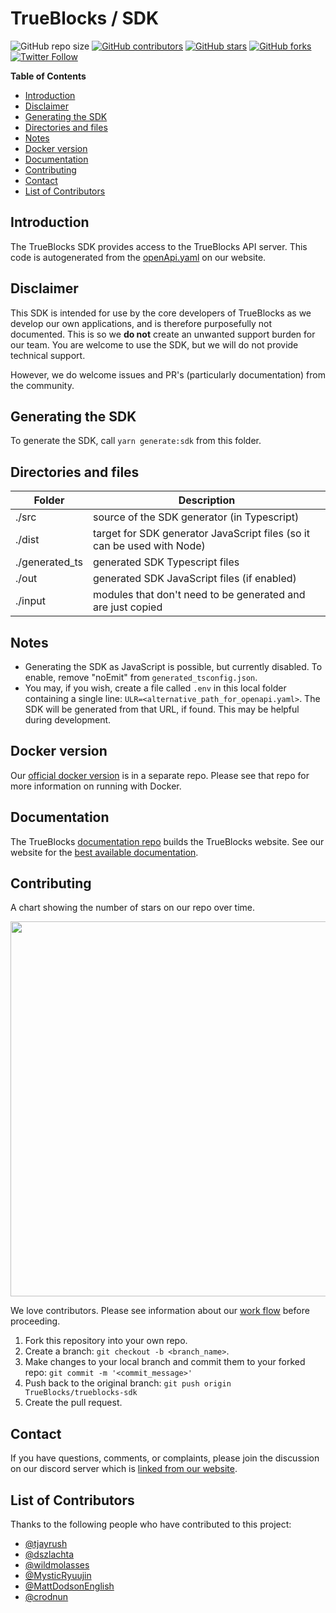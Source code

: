 <!-- markdownlint-disable MD033 MD036 MD041 -->
<h1>TrueBlocks / SDK</h1>

![GitHub repo size](https://img.shields.io/github/repo-size/TrueBlocks/trueblocks-sdk)
[![GitHub contributors](https://img.shields.io/github/contributors/TrueBlocks/trueblocks-sdk)](https://github.com/TrueBlocks/trueblocks-sdk/contributors)
[![GitHub stars](https://img.shields.io/github/stars/TrueBlocks/trueblocks-sdk?style%3Dsocial)](https://github.com/TrueBlocks/trueblocks-sdk/stargazers)
[![GitHub forks](https://img.shields.io/github/forks/TrueBlocks/trueblocks-sdk?style=social)](https://github.com/TrueBlocks/trueblocks-sdk/network/members)
[![Twitter Follow](https://img.shields.io/twitter/follow/trueblocks?style=social)](https://twitter.com/trueblocks)

**Table of Contents**

- [Introduction](#introduction)
- [Disclaimer](#disclaimer)
- [Generating the SDK](#generating-the-sdk)
- [Directories and files](#directories-and-files)
- [Notes](#notes)
- [Docker version](#docker-version)
- [Documentation](#documentation)
- [Contributing](#contributing)
- [Contact](#contact)
- [List of Contributors](#list-of-contributors)

## Introduction

The TrueBlocks SDK provides access to the TrueBlocks API server. This code is autogenerated from the [openApi.yaml](https://github.com/TrueBlocks/trueblocks-core/blob/master/docs/content/api/openapi.yaml) on our website.

## Disclaimer

This SDK is intended for use by the core developers of TrueBlocks as we develop our own applications, and is therefore purposefully not documented. This is so we **do not** create an unwanted support burden for our team. You are welcome to use the SDK, but we will do not provide technical support.

However, we do welcome issues and PR's (particularly documentation) from the community.

## Generating the SDK

To generate the SDK, call `yarn generate:sdk` from this folder.

## Directories and files

| Folder         | Description                                                             |
| -------------- | ----------------------------------------------------------------------- |
| ./src          | source of the SDK generator (in Typescript)                             |
| ./dist         | target for SDK generator JavaScript files (so it can be used with Node) |
| ./generated_ts | generated SDK Typescript files                                          |
| ./out          | generated SDK JavaScript files (if enabled)                             |
| ./input        | modules that don't need to be generated and are just copied             |

## Notes

- Generating the SDK as JavaScript is possible, but currently disabled. To enable, remove "noEmit" from `generated_tsconfig.json`.
- You may, if you wish, create a file called `.env` in this local folder containing a single line: `ULR=<alternative_path_for_openapi.yaml>`. The SDK will be generated from that URL, if found. This may be helpful during development.


## Docker version

Our [official docker version](https://github.com/TrueBlocks/trueblocks-docker) is in a separate repo. Please see that repo for more information on running with Docker.

## Documentation

The TrueBlocks [documentation repo](https://github.com/TrueBlocks/trueblocks-docs) builds the TrueBlocks website. See our website for the [best available documentation](https://trueblocks.io/).

## Contributing

A chart showing the number of stars on our repo over time.

<img width="600px" src="https://starchart.cc/TrueBlocks/trueblocks-sdk.svg">

We love contributors. Please see information about our [work flow](https://github.com/TrueBlocks/trueblocks-core/blob/develop/docs/BRANCHING.md) before proceeding.

1. Fork this repository into your own repo.
2. Create a branch: `git checkout -b <branch_name>`.
3. Make changes to your local branch and commit them to your forked repo: `git commit -m '<commit_message>'`
4. Push back to the original branch: `git push origin TrueBlocks/trueblocks-sdk`
5. Create the pull request.

## Contact

If you have questions, comments, or complaints, please join the discussion on our discord server which is [linked from our website](https://trueblocks.io).

## List of Contributors

Thanks to the following people who have contributed to this project:

- [@tjayrush](https://github.com/tjayrush)
- [@dszlachta](https://github.com/dszlachta)
- [@wildmolasses](https://github.com/wildmolasses)
- [@MysticRyuujin](https://github.com/MysticRyuujin)
- [@MattDodsonEnglish](https://github.com/MattDodsonEnglish)
- [@crodnun](https://github.com/crodnun)

